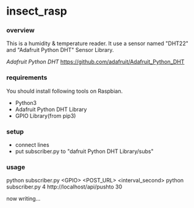 # insect_rasp

### overview ###
This is  a humidity & temperature reader.  It use a sensor named "DHT22" and "Adafruit Python DHT" Sensor Library.

<em>Adafruit Python DHT</em>
<a target="ada_lef" href="https://github.com/adafruit/Adafruit_Python_DHT">https://github.com/adafruit/Adafruit_Python_DHT</a>

### requirements ###
You should install following tools on Raspbian.
<ul>
    <li>Python3</li>
    <li>Adafruit Python DHT Library </li>
    <li>GPIO Library(from pip3)</li>
</ul>

###  setup ###
<ul type="num">
    <li>connect lines</li>
    <li>put subscriber.py to "dafruit Python DHT Library/subs"</li>
</ul>

###  usage ###
python subscriber.py &lt;GPIO&gt; &lt;POST_URL&gt; &lt;interval_second&gt;
python subscriber.py 4 http://localhost/api/pushto 30

now writing...
